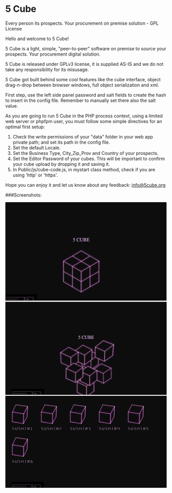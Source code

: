 # 5 Cube
Every person its prospects. Your procurement on premise solution - GPL License

  Hello and welcome to 5 Cube!<br>
	   
  5 Cube is a light, simple, "peer-to-peer" software on premise to source your prospects. Your procurement digital solution.<br>
	   
  5 Cube is released under GPLv3 license, it is supplied AS-IS and we do not take any responsibility for its misusage.<br>
	   
  5 Cube got built behind some cool features like the cube interface, object drag-n-drop between browser windows, full object serialization and xml.<br>
         
  First step, use the left side panel password and salt fields to create the hash to insert in the config file. Remember to manually set there also the salt value.<br>
	   
  As you are going to run 5 Cube in the PHP process context, using a limited web server or phpfpm user, you must follow some simple directives for an optimal first setup:<br>
	
  <ol>
     <li>Check the write permissions of your "data" folder in your web app private path; and set its path in the config file.</li>
     <li>Set the default Locale.</li>
     <li>Set the Business Type, City_Zip_Prov and Country of your prospects.</li>
     <li>Set the Editor Password of your cubes. This will be important to confirm your cube upload by dropping it and saving it.</li>
     <li>In Public/js/cube-code.js, in mystart class method, check if you are using 'http' or 'https'.</li>	
  </ol>	
     
  Hope you can enjoy it and let us know about any feedback: <a href="mailto:info@5cube.org" style="color:#e6d236;">info@5cube.org</a>
  
  ###Screenshots:

 ![5cube in action](/Public/res/Screenshot1.jpg)<br>
 ![5cube in action](/Public/res/Screenshot2.jpg)<br>
 ![5cube in action](/Public/res/Screenshot3.jpg)
